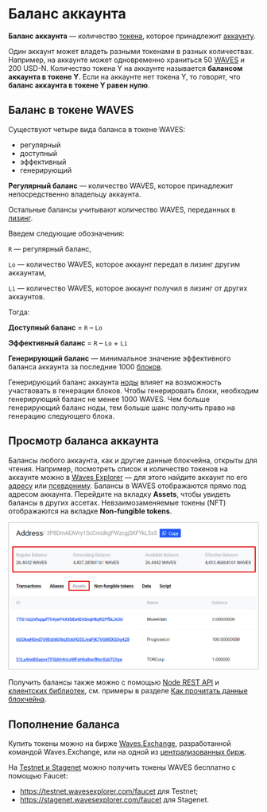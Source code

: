 # Баланс аккаунта

**Баланс аккаунта** — количество [токена](/ru/blockchain/token/), которое принадлежит [аккаунту](/ru/blockchain/account/).

Один аккаунт может владеть разными токенами в разных количествах. Например, на аккаунте может одновременно храниться 50 [WAVES](/ru/blockchain/token/waves) и 200 USD-N. Количество токена Y на аккаунте называется **балансом аккаунта в токене Y**. Если на аккаунте нет токена Y, то говорят, что **баланс аккаунта в токене Y равен нулю**.

## Баланс в токене WAVES

Существуют четыре вида баланса в токене WAVES:

* регулярный
* доступный
* эффективный
* генерирующий

**Регулярный баланс** — количество WAVES, которое принадлежит непосредственно владельцу аккаунта.

Остальные балансы учитывают количество WAVES, переданных в [лизинг](/ru/blockchain/leasing).

Введем следующие обозначения:

`R` — регулярный баланс,

`Lo` — количество WAVES, которое аккаунт передал в лизинг другим аккаунтам,

`Li` — количество WAVES, которое аккаунт получил в лизинг от других аккаунтов.

Тогда:

**Доступный баланс** = `R` – `Lo`

**Эффективный баланс** = `R` – `Lo` + `Li`

**Генерирующий баланс** — минимальное значение эффективного баланса аккаунта за последние 1000 [блоков](/ru/blockchain/block/).

Генерирующий баланс аккаунта [ноды](/ru/blockchain/node/) влияет на возможность участвовать в генерации блоков. Чтобы генерировать блоки, необходим генерирующий баланс не менее 1000 WAVES. Чем больше генерирующий баланс ноды, тем больше шанс получить право на генерацию следующего блока.

## Просмотр баланса аккаунта

Балансы любого аккаунта, как и другие данные блокчейна, открыты для чтения. Например, посмотреть список и количество токенов на аккаунте можно в [Waves Explorer](https://wavesexplorer.com) — для этого найдите аккаунт по его [адресу](/ru/blockchain/account/address) или [псевдониму](/ru/blockchain/account/alias). Балансы в WAVES отображаются прямо под адресом аккаунта. Перейдите на вкладку **Assets**, чтобы увидеть балансы в других ассетах. Невзаимозаменяемые токены (NFT) отображаются на вкладке **Non-fungible tokens**.

![](./_assets/balance-explorer.png)

Получить балансы также можно с помощью [Node REST API](/ru/waves-node/node-api/) и [клиентских библиотек](/ru/building-apps/waves-api-and-sdk/client-libraries/), см. примеры в разделе [Как прочитать данные блокчейна](/ru/building-apps/how-to/basic/retrieve).

## Пополнение баланса

Купить токены можно на бирже [Waves.Exchange](https://waves.exchange/), разработанной командой Waves.Exchange, или на одной из [централизованных бирж](https://coinmarketcap.com/currencies/waves/markets/).

На [Testnet и Stagenet](/ru/blockchain/blockchain-network/) можно получить токены WAVES бесплатно с помощью Faucet:
* <https://testnet.wavesexplorer.com/faucet> для Testnet;
* <https://stagenet.wavesexplorer.com/faucet> для Stagenet.
